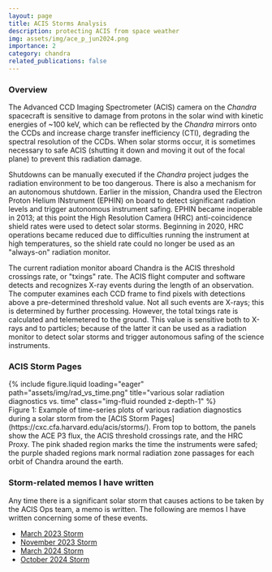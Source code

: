 ```yaml
---
layout: page
title: ACIS Storms Analysis
description: protecting ACIS from space weather
img: assets/img/ace_p_jun2024.png
importance: 2
category: chandra
related_publications: false
---
```


### Overview

The Advanced CCD Imaging Spectrometer (ACIS) camera on the *Chandra* spacecraft is sensitive to damage from protons in
the solar wind with kinetic energies of ~100 keV, which can be reflected by the *Chandra* mirrors onto the CCDs and
increase charge transfer inefficiency (CTI), degrading the spectral resolution of the CCDs. When solar storms occur, it
is sometimes necessary to safe ACIS (shutting it down and moving it out of the focal plane) to prevent this radiation
damage. 

Shutdowns can be manually executed if the *Chandra* project judges the radiation environment to be too dangerous. There
is also a mechanism for an autonomous shutdown. Earlier in the mission, Chandra used the Electron Proton Helium
INstrument (EPHIN) on board to detect significant radiation levels and trigger autonomous instrument safing. EPHIN became
inoperable in 2013; at this point the High Resolution Camera (HRC) anti-coincidence shield rates were used to detect
solar storms. Beginning in 2020, HRC operations became reduced due to difficulties running the instrument at high
temperatures, so the shield rate could no longer be used as an "always-on" radiation monitor. 

The current radiation monitor aboard Chandra is the ACIS threshold crossings rate, or "txings" rate. The ACIS flight
computer and software detects and recognizes X-ray events during the length of an observation. The computer examines
each CCD frame to find pixels with detections above a pre-determined threshold value. Not all such events are X-rays;
this is determined by further processing. However, the total txings rate is calculated and telemetered to the ground.
This value is sensitive both to X-rays and to particles; because of the latter it can be used as a radiation monitor to detect solar storms and trigger autonomous safing of the science instruments.

### ACIS Storm Pages

<div class="row">
    <div class="col-sm mt-3 mt-md-0">
        {% include figure.liquid loading="eager" path="assets/img/rad_vs_time.png" title="various solar radiation diagnostics vs. time" class="img-fluid rounded z-depth-1" %}
    </div>
</div>
<div class="caption">
Figure 1: Example of time-series plots of various radiation diagnostics during a solar storm from the [ACIS Storm Pages](https://cxc.cfa.harvard.edu/acis/storms/). From top to bottom, the panels show the ACE P3 flux, the ACIS threshold crossings rate, and the HRC Proxy. The pink shaded region marks the time the instruments were safed; the purple shaded regions mark normal radiation zone passages for each orbit of Chandra around the earth.
</div>

### Storm-related memos I have written

Any time there is a significant solar storm that causes actions to be taken by the ACIS Ops team, a memo is written. The following are memos I have written concerning some of these events. 

* [March 2023 Storm](../../assets/pdf/MAR2023_memo.pdf)
* [November 2023 Storm](../../assets/pdf/NOV2023_memo.pdf)
* [March 2024 Storm](../../assets/pdf/MAR2024_memo.pdf)
* [October 2024 Storm](../../assets/pdf/OCT2024_memo.pdf)


